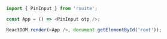 <!--start-code-->

```js
import { PinInput } from 'rsuite';

const App = () => <PinInput otp />;

ReactDOM.render(<App />, document.getElementById('root'));
```

<!--end-code-->
